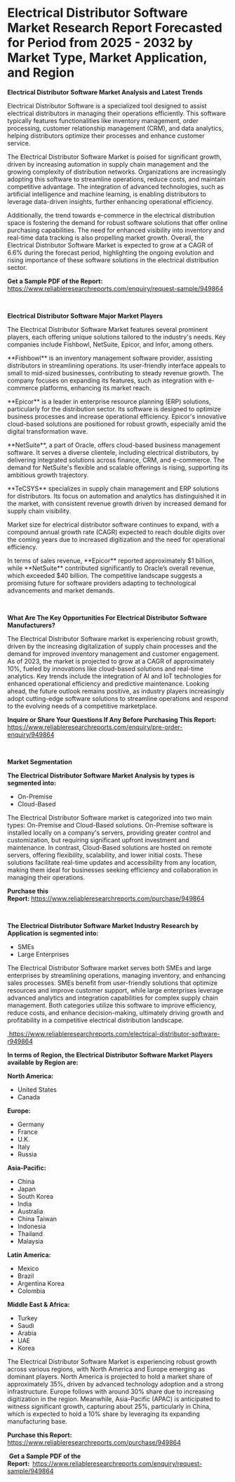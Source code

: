<p><h1>Electrical Distributor Software Market Research Report Forecasted for Period from 2025 -  2032 by Market Type, Market Application, and Region</h1></p><p><strong>Electrical Distributor Software Market Analysis and Latest Trends</strong></p>
<p><p>Electrical Distributor Software is a specialized tool designed to assist electrical distributors in managing their operations efficiently. This software typically features functionalities like inventory management, order processing, customer relationship management (CRM), and data analytics, helping distributors optimize their processes and enhance customer service.</p><p>The Electrical Distributor Software Market is poised for significant growth, driven by increasing automation in supply chain management and the growing complexity of distribution networks. Organizations are increasingly adopting this software to streamline operations, reduce costs, and maintain competitive advantage. The integration of advanced technologies, such as artificial intelligence and machine learning, is enabling distributors to leverage data-driven insights, further enhancing operational efficiency.</p><p>Additionally, the trend towards e-commerce in the electrical distribution space is fostering the demand for robust software solutions that offer online purchasing capabilities. The need for enhanced visibility into inventory and real-time data tracking is also propelling market growth. Overall, the Electrical Distributor Software Market is expected to grow at a CAGR of 6.6% during the forecast period, highlighting the ongoing evolution and rising importance of these software solutions in the electrical distribution sector.</p></p>
<p><strong>Get a Sample PDF of the Report:&nbsp;</strong> <a href="https://www.reliableresearchreports.com/enquiry/request-sample/949864?utm_campaign=2202&utm_medium=2&utm_source=Github&utm_content=ia&utm_term=16042025&utm_id=electrical-distributor-software">https://www.reliableresearchreports.com/enquiry/request-sample/949864</a></p>
<p>&nbsp;</p>
<p><strong>Electrical Distributor Software Major Market Players</strong></p>
<p><p>The Electrical Distributor Software Market features several prominent players, each offering unique solutions tailored to the industry's needs. Key companies include Fishbowl, NetSuite, Epicor, and Infor, among others.</p><p>**Fishbowl** is an inventory management software provider, assisting distributors in streamlining operations. Its user-friendly interface appeals to small to mid-sized businesses, contributing to steady revenue growth. The company focuses on expanding its features, such as integration with e-commerce platforms, enhancing its market reach.</p><p>**Epicor** is a leader in enterprise resource planning (ERP) solutions, particularly for the distribution sector. Its software is designed to optimize business processes and increase operational efficiency. Epicor's innovative cloud-based solutions are positioned for robust growth, especially amid the digital transformation wave.</p><p>**NetSuite**, a part of Oracle, offers cloud-based business management software. It serves a diverse clientele, including electrical distributors, by delivering integrated solutions across finance, CRM, and e-commerce. The demand for NetSuite's flexible and scalable offerings is rising, supporting its ambitious growth trajectory.</p><p>**TeCSYS** specializes in supply chain management and ERP solutions for distributors. Its focus on automation and analytics has distinguished it in the market, with consistent revenue growth driven by increased demand for supply chain visibility.</p><p>Market size for electrical distributor software continues to expand, with a compound annual growth rate (CAGR) expected to reach double digits over the coming years due to increased digitization and the need for operational efficiency.</p><p>In terms of sales revenue, **Epicor** reported approximately $1 billion, while **NetSuite** contributed significantly to Oracle’s overall revenue, which exceeded $40 billion. The competitive landscape suggests a promising future for software providers adapting to technological advancements and market demands.</p></p>
<p>&nbsp;</p>
<p><strong>What Are The Key Opportunities For Electrical Distributor Software Manufacturers?</strong></p>
<p><p>The Electrical Distributor Software market is experiencing robust growth, driven by the increasing digitalization of supply chain processes and the demand for improved inventory management and customer engagement. As of 2023, the market is projected to grow at a CAGR of approximately 10%, fueled by innovations like cloud-based solutions and real-time analytics. Key trends include the integration of AI and IoT technologies for enhanced operational efficiency and predictive maintenance. Looking ahead, the future outlook remains positive, as industry players increasingly adopt cutting-edge software solutions to streamline operations and respond to the evolving needs of a competitive marketplace.</p></p>
<p><strong>Inquire or Share Your Questions If Any Before Purchasing This Report:</strong> <a href="https://www.reliableresearchreports.com/enquiry/pre-order-enquiry/949864?utm_campaign=2202&utm_medium=2&utm_source=Github&utm_content=ia&utm_term=16042025&utm_id=electrical-distributor-software">https://www.reliableresearchreports.com/enquiry/pre-order-enquiry/949864</a></p>
<p>&nbsp;</p>
<p><strong>Market Segmentation</strong></p>
<p><strong>The Electrical Distributor Software Market Analysis by types is segmented into:</strong></p>
<p><ul><li>On-Premise</li><li>Cloud-Based</li></ul></p>
<p><p>The Electrical Distributor Software market is categorized into two main types: On-Premise and Cloud-Based solutions. On-Premise software is installed locally on a company's servers, providing greater control and customization, but requiring significant upfront investment and maintenance. In contrast, Cloud-Based solutions are hosted on remote servers, offering flexibility, scalability, and lower initial costs. These solutions facilitate real-time updates and accessibility from any location, making them ideal for businesses seeking efficiency and collaboration in managing their operations.</p></p>
<p><strong>Purchase this Report:&nbsp;</strong><a href="https://www.reliableresearchreports.com/purchase/949864?utm_campaign=2202&utm_medium=2&utm_source=Github&utm_content=ia&utm_term=16042025&utm_id=electrical-distributor-software">https://www.reliableresearchreports.com/purchase/949864</a></p>
<p>&nbsp;</p>
<p><strong>The Electrical Distributor Software Market Industry Research by Application is segmented into:</strong></p>
<p><ul><li>SMEs</li><li>Large Enterprises</li></ul></p>
<p><p>The Electrical Distributor Software market serves both SMEs and large enterprises by streamlining operations, managing inventory, and enhancing sales processes. SMEs benefit from user-friendly solutions that optimize resources and improve customer support, while large enterprises leverage advanced analytics and integration capabilities for complex supply chain management. Both categories utilize this software to improve efficiency, reduce costs, and enhance decision-making, ultimately driving growth and profitability in a competitive electrical distribution landscape.</p></p>
<p><a href="https://www.reliableresearchreports.com/electrical-distributor-software-r949864?utm_campaign=2202&utm_medium=2&utm_source=Github&utm_content=ia&utm_term=16042025&utm_id=electrical-distributor-software">&nbsp;https://www.reliableresearchreports.com/electrical-distributor-software-r949864</a></p>
<p><strong>In terms of Region, the Electrical Distributor Software Market Players available by Region are:</strong></p>
<p>
    <p> <strong> North America: </strong>
        <ul>
            <li>United States</li>
            <li>Canada</li>
        </ul>
        </p> 
    <p> <strong> Europe: </strong>
        <ul>
            <li>Germany</li>
            <li>France</li>
            <li>U.K.</li>
            <li>Italy</li>
            <li>Russia</li>
        </ul>
        </p> 
    <p> <strong> Asia-Pacific: </strong>
        <ul>
            <li>China</li>
            <li>Japan</li>
            <li>South Korea</li>
            <li>India</li>
            <li>Australia</li>
            <li>China Taiwan</li>
            <li>Indonesia</li>
            <li>Thailand</li>
            <li>Malaysia</li>
        </ul>
        </p> 
    <p> <strong> Latin America: </strong>
        <ul>
            <li>Mexico</li>
            <li>Brazil</li>
            <li>Argentina Korea</li>
            <li>Colombia</li>
        </ul>
        </p> 
    <p> <strong> Middle East & Africa: </strong>
        <ul>
            <li>Turkey</li>
            <li>Saudi</li>
            <li>Arabia</li>
            <li>UAE</li>
            <li>Korea</li>
        </ul>
    </p>
    </p>
<p><p>The Electrical Distributor Software Market is experiencing robust growth across various regions, with North America and Europe emerging as dominant players. North America is projected to hold a market share of approximately 35%, driven by advanced technology adoption and a strong infrastructure. Europe follows with around 30% share due to increasing digitization in the region. Meanwhile, Asia-Pacific (APAC) is anticipated to witness significant growth, capturing about 25%, particularly in China, which is expected to hold a 10% share by leveraging its expanding manufacturing base.</p></p>
<p><strong>Purchase this Report: </strong><a href="https://www.reliableresearchreports.com/purchase/949864?utm_campaign=2202&utm_medium=2&utm_source=Github&utm_content=ia&utm_term=16042025&utm_id=electrical-distributor-software">https://www.reliableresearchreports.com/purchase/949864</a></p>
<p>&nbsp;<strong>Get a Sample PDF of the Report:&nbsp;&nbsp;</strong><a href="https://www.reliableresearchreports.com/enquiry/request-sample/949864?utm_campaign=2202&utm_medium=2&utm_source=Github&utm_content=ia&utm_term=16042025&utm_id=electrical-distributor-software">https://www.reliableresearchreports.com/enquiry/request-sample/949864</a></p>
<p><strong></strong></p>
<p><p></p><p></p><p></p></p>